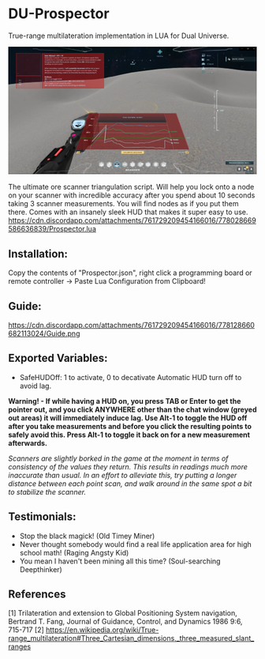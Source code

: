 # DU-Prospector
True-range multilateration implementation in LUA for Dual Universe. 

![Example](https://github.com/d6rks1lv3rz3r0/DU-Prospector/raw/main/ProspectorHUD.png)

The ultimate ore scanner triangulation script. Will help you lock onto a node on your scanner with incredible accuracy after you spend about 10 seconds taking 3 scanner measurements. You will find nodes as if you put them there. Comes with an insanely sleek HUD that makes it super easy to use. 
https://cdn.discordapp.com/attachments/761729209454166016/778028669586636839/Prospector.lua

## Installation: 
Copy the contents of "Prospector.json", right click a programming board or remote controller -> Paste Lua Configuration from Clipboard!

## Guide: 
https://cdn.discordapp.com/attachments/761729209454166016/778128660682113024/Guide.png

## Exported Variables:
- SafeHUDOff: 1 to activate, 0 to decativate Automatic HUD turn off to avoid lag.

**Warning! -  If while having a HUD on, you press TAB or Enter to get the pointer out, and you click ANYWHERE other than the chat window (greyed out areas) it will immediately induce lag. Use Alt-1 to toggle the HUD off after you take measurements and before you click the resulting points to safely avoid this. Press Alt-1 to toggle it back on for a new measurement afterwards.**

*Scanners are slightly borked in the game at the moment in terms of  consistency of the values they return. This results in readings much more inaccurate than usual. In an effort to alleviate this, try putting a longer distance between each point scan, and walk around in the same spot a bit to stabilize the scanner.*

## Testimonials:
- Stop the black magick! (Old Timey Miner)
- Never thought somebody would find a real life application area for high school math! (Raging Angsty Kid)
- You mean I haven't been mining all this time? (Soul-searching Deepthinker)

## References
[1] Trilateration and extension to Global Positioning System navigation, Bertrand T. Fang, Journal of Guidance, Control, and Dynamics 1986 9:6, 715-717
[2] https://en.wikipedia.org/wiki/True-range_multilateration#Three_Cartesian_dimensions,_three_measured_slant_ranges
